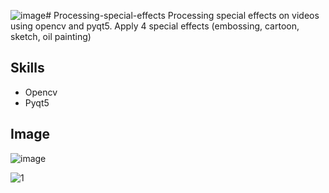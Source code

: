 ![image](https://github.com/BinnieJoe/Processing-special-effects/assets/167211454/e2c4e92f-4ff7-45de-8f7e-8822a490afd7)# Processing-special-effects
Processing special effects on videos using opencv and pyqt5. Apply 4 special effects (embossing, cartoon, sketch, oil painting)

## Skills
- Opencv
- Pyqt5

## Image
![image](https://github.com/BinnieJoe/Processing-special-effects/assets/167211454/5dc81eb0-75ee-4d2e-8ad1-dbcbd41380dd)

![1](https://github.com/BinnieJoe/Processing-special-effects/assets/167211454/bd1f9e6a-59d9-49c0-92fe-3af15e73773c)
